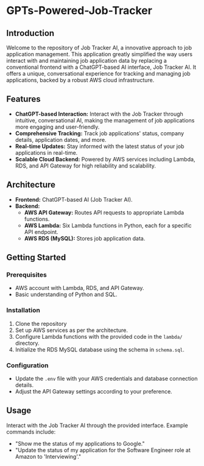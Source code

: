 # GPTs-Powered-Job-Tracker

## Introduction

Welcome to the repository of Job Tracker AI, a innovative approach to job application management. This application greatly simplified the way users interact with and maintaining job application data by replacing a conventional frontend with a ChatGPT-based AI interface, Job Tracker AI. It offers a unique, conversational experience for tracking and managing job applications, backed by a robust AWS cloud infrastructure.

## Features

- **ChatGPT-based Interaction:** Interact with the Job Tracker through intuitive, conversational AI, making the management of job applications more engaging and user-friendly.
- **Comprehensive Tracking:** Track job applications' status, company details, application dates, and more.
- **Real-time Updates:** Stay informed with the latest status of your job applications in real-time.
- **Scalable Cloud Backend:** Powered by AWS services including Lambda, RDS, and API Gateway for high reliability and scalability.

## Architecture

- **Frontend:** ChatGPT-based AI (Job Tracker AI).
- **Backend:**
  - **AWS API Gateway:** Routes API requests to appropriate Lambda functions.
  - **AWS Lambda:** Six Lambda functions in Python, each for a specific API endpoint.
  - **AWS RDS (MySQL):** Stores job application data.

## Getting Started

### Prerequisites

- AWS account with Lambda, RDS, and API Gateway.
- Basic understanding of Python and SQL.

### Installation

1. Clone the repository
2. Set up AWS services as per the architecture.
3. Configure Lambda functions with the provided code in the `lambda/` directory.
4. Initialize the RDS MySQL database using the schema in `schema.sql`.

### Configuration

- Update the `.env` file with your AWS credentials and database connection details.
- Adjust the API Gateway settings according to your preference.

## Usage

Interact with the Job Tracker AI through the provided interface. Example commands include:

- "Show me the status of my applications to Google."
- "Update the status of my application for the Software Engineer role at Amazon to 'Interviewing'."
